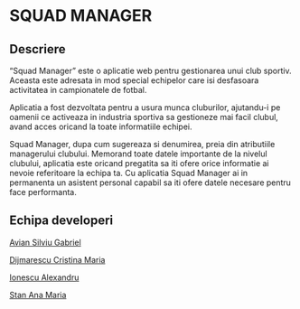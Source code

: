 # SQUAD MANAGER

## Descriere

“Squad Manager” este o aplicatie web pentru gestionarea unui club sportiv. Aceasta este adresata in mod special echipelor care isi desfasoara activitatea in campionatele de fotbal.

Aplicatia a fost dezvoltata pentru a usura munca cluburilor, ajutandu-i pe oamenii ce activeaza in industria sportiva sa gestioneze mai facil clubul, avand acces oricand la toate informatiile echipei.

Squad Manager, dupa cum sugereaza si denumirea, preia din atributiile managerului clubului. Memorand toate datele importante de la nivelul clubului, aplicatia este oricand pregatita sa iti ofere orice informatie ai nevoie referitoare la echipa ta. Cu aplicatia Squad Manager ai in permanenta un asistent personal capabil sa iti ofere datele necesare pentru face performanta. 

## Echipa developeri

[Avian Silviu Gabriel](https://github.com/Silviu1409)

[Dijmarescu Cristina Maria](https://github.com/crisdijma)

[Ionescu Alexandru](https://github.com/aionescu01)

[Stan Ana Maria](https://github.com/yanastany)